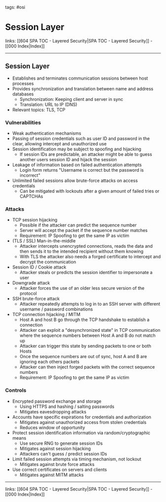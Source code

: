 tags: #osi

# Session Layer

links: [[604 SPA TOC - Layered Security|SPA TOC - Layered Security]] - [[000 Index|Index]]

---

## Session Layer

- Establishes and terminates communication sessions between host processes
- Provides synchronization and translation between name and address databases
	- Synchronization: Keeping client and server in sync
	- Translation: URL to IP (DNS)
- Relevant topics: TLS, TCP

### Vulnerabilities

- Weak authentication mechanisms
- Passing of session credentials such as user ID and password in the clear, allowing intercept and unauthorized use
- Session identification may be subject to spoofing and hijacking
	- If session IDs are predictable, an attacker might be able to guess another users session ID and hijack the session
- Leakage of information based on failed authentication attempts
	- Login form returns "Username is correct but the password is incorrect"
- Unlimited failed sessions allow brute-force attacks on access credentials
	- Can be mitigated with lockouts after a given amount of failed tries or CAPTCHAs

### Attacks

- TCP session hijacking
	- Possible if the attacker can predict the sequence number
	- Server will accept the packet if the sequence number matches
	- Requirement: IP Spoofing to get the same IP as victim
- (TLS / SSL) Man-in-the-middle
	- Attacker intercepts unencrypted connections, reads the data and then sends it to the intended recipient without them knowing
	- With TLS the attacker also needs a forged certificate to intercept and decrypt the communication
- Session ID / Cookie attack
	- Attacker steals or predicts the session identifier to impersonate a user
- Downgrade attack
	- Attacker forces the use of an older less secure version of the protocol
- SSH brute-force attack
	- Attacker repeatedly attempts to log in to an SSH server with different username / password combinations
- TCP connection hijacking / MITM
	- Host A and host B go through the TCP handshake to establish a connection
	- Attacker can exploit a "desynchronized state" in TCP communication where the sequence numbers between Host A and B do not match up
	- Attacker can trigger this state by sending packets to one or both Hosts
	- Once the sequence numbers are out of sync, host A and B are ignoring each others packets
	- Attacker can then inject forged packets with the correct sequence numbers
	- Requirement: IP Spoofing to get the same IP as victim

### Controls

- Encrypted password exchange and storage
	- Using HTTPS and hashing / salting passwords
	- Mitigates eavesdropping attacks
- Accounts have specific expirations for credentials and authorization
	- Mitigates against unauthorized access from stolen credentials
	- Reduces window of opportunity
- Protect session identification information via random/cryptographic means
	- Use secure RNG to generate session IDs
	- Mitigates against session hijacking
	- Attackers can't guess / predict session IDs
- Limit failed session attempts via timing mechanism, not lockout
	- Mitigates against brute force attacks
- Use correct certificates on servers and clients
	- Mitigates against MITM attacks

---
links: [[604 SPA TOC - Layered Security|SPA TOC - Layered Security]] - [[000 Index|Index]]